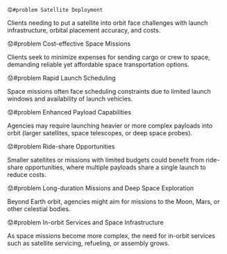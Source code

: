     😟#problem Satellite Deployment

Clients needing to put a satellite into orbit face challenges with launch infrastructure, orbital placement accuracy, and costs. 

😟#problem Cost-effective Space Missions

Clients seek to minimize expenses for sending cargo or crew to space, demanding reliable yet affordable space transportation options.

😟#problem Rapid Launch Scheduling

Space missions often face scheduling constraints due to limited launch windows and availability of launch vehicles.

😟#problem Enhanced Payload Capabilities

Agencies may require launching heavier or more complex payloads into orbit (larger satellites, space telescopes, or deep space probes).

😟#problem Ride-share Opportunities

Smaller satellites or missions with limited budgets could benefit from ride-share opportunities, where multiple payloads share a single launch to reduce costs.

😟#problem Long-duration Missions and Deep Space Exploration

Beyond Earth orbit, agencies might aim for missions to the Moon, Mars, or other celestial bodies.

😟#problem In-orbit Services and Space Infrastructure

As space missions become more complex, the need for in-orbit services such as satellite servicing, refueling, or assembly grows.



